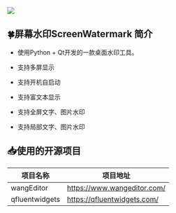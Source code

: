 ![](https://komarev.com/ghpvc/?username=Mrkinte)

## 🍀屏幕水印ScreenWatermark 简介

- 使用Python + Qt开发的一款桌面水印工具。

- 支持多屏显示

- 支持开机自启动

- 支持富文本显示

- 支持全屏文字、图片水印

- 支持局部文字、图片水印

## 📥使用的开源项目
| 项目名称 | 项目地址 |
| ---- | ---- |
| wangEditor | https://www.wangeditor.com/ |
| qfluentwidgets | https://qfluentwidgets.com/ |
